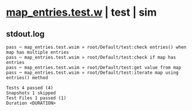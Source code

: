 # [map_entries.test.w](../../../../../tests/valid/map_entries.test.w) | test | sim

## stdout.log
```log
pass ─ map_entries.test.wsim » root/Default/test:check entries() when map has multiple entries
pass ─ map_entries.test.wsim » root/Default/test:check if map has entries                     
pass ─ map_entries.test.wsim » root/Default/test:get value from map                           
pass ─ map_entries.test.wsim » root/Default/test:iterate map using entries() method           

Tests 4 passed (4)
Snapshots 1 skipped
Test Files 1 passed (1)
Duration <DURATION>
```

